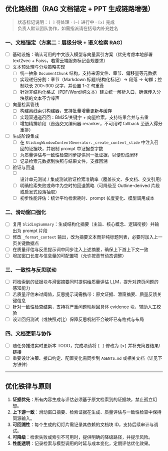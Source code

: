 ## 优化路线图（RAG 文档锚定 + PPT 生成链路增强）

> 状态标记说明：`[ ]` 待处理 · `[~]` 进行中 · `[x]` 完成  
> 负责人默认团队协作，如需指派请在括号内补充姓名

### 一、文档锚定（方案二：层级分块 + 语义检索 RAG）

- [ ] 基础设施：确认可用的中文嵌入模型与向量索引方案（优先考虑本地部署 text2vec + Faiss，若需云端服务标记合规要求）
- [ ] 文本预处理与分块策略实现  
  - [ ] 统一抽象 `DocumentChunk` 结构，支持来源文件、章节、偏移量等元数据  
  - [ ] 实现递归分割：章节（Markdown 标题/结构化标记）→ 段落 → 句群；控制块长 200~300 汉字，并设置 1~2 句重叠  
  - [ ] 针对非结构化格式（PDF/Word/纯文本）建立统一解析入口，确保传入分块器的文本不含噪声
- [ ] 向量检索管线  
  - [ ] 构建离线索引构建器，支持批量增量更新与缓存  
  - [ ] 实现双通道召回：BM25/关键字 + 向量检索，支持结果合并与去重  
  - [ ] 增加精排阶段（首选交叉编码器 reranker，不可用时 fallback 至嵌入得分重排）
- [ ] 生成阶段集成  
  - [ ] 在 `SlidingWindowContentGenerator._create_content_slide` 中注入召回的证据块，并限制 prompt 中证据总字数  
  - [ ] 为质量评估与一致性检查同步提供同一批证据，以便形成闭环  
  - [ ] 记录检索元数据到快照与结果文件，支撑回溯
- [ ] 验证与回退  
  - [ ] 设计单元测试 / 集成测试验证检索准确率（覆盖长文、多文档、交叉引用）  
  - [ ] 明确检索失败或命中为空时的回退策略（可降级至 Outline-derived 片段或启发式段落抽取）  
  - [ ] 初步性能评估：统计平均检索耗时、prompt 长度变化、模型调用成本

### 二、滑动窗口强化

- [ ] 复用 `SlidingSummary`：生成结构化摘要（主旨、核心概念、逻辑衔接）并输出为 prompt 片段  
- [ ] 修改 `_format_context` 输出，改为摘要文本而非纯标题列表，必要时加入上一页关键数据点  
- [ ] 在质量评估与反思提示词中同步注入上述摘要，确保上下游上下文一致  
- [ ] 增加窗口长度与信息量的可配置项（允许按章节动态调整）

### 三、一致性与反思联动

- [ ] 将检索到的证据块与滑窗摘要同时提供给质量评估 LLM，提升对跨页问题的感知能力  
- [ ] 若质量评估未过阈值，反思提示词需携带：原文证据、滑窗摘要、质量反馈关键信息  
- [ ] 针对一致性检查结果，支持将严重问题映射回具体 evidence 块，辅助人工校验  
- [ ] 设计回归测试（或快照对比）保障反思机制不会破坏已有格式与布局

### 四、文档更新与协作

- [ ] 随任务推进实时更新本 TODO，完成项请将 `[ ]` 修改为 `[x]` 并补充简要结果/链接  
- [ ] 重要设计决策、接口约定、配置变化需同步到 `AGENTS.md` 或相关文档（详见下方铁律）

---

## 优化铁律与原则

1. **证据优先**：所有内容生成与评估必须基于原文检索到的证据块，禁止孤立幻想。  
2. **上下游一致**：滑动窗口摘要、检索证据在生成、质量评估与一致性检查中保持同源输入。  
3. **可回溯性**：每个生成的幻灯片需记录其依赖的文档块 ID，支持后续审计与调试。  
4. **可降级**：检索失败或索引不可用时，提供明确的降级路径，并提示风险。  
5. **性能透明**：记录检索与模型调用的时延与成本变化，定期评估优化效果。
